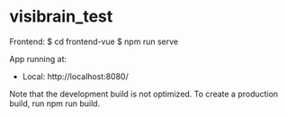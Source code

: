# visibrain_test

Frontend:
 $ cd frontend-vue
 $ npm run serve

   App running at:
  - Local:   http://localhost:8080/

  Note that the development build is not optimized.
  To create a production build, run npm run build.